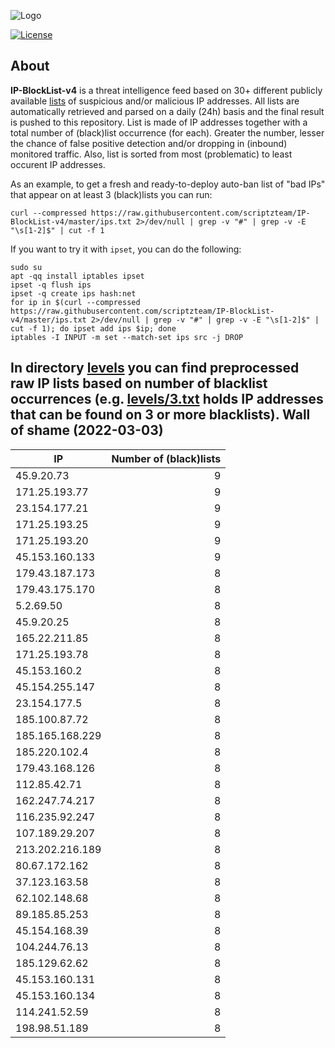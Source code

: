 ![Logo](https://i.imgur.com/PyKLAe7.png)

[![License](https://img.shields.io/badge/license-The_Unlicense-red.svg)](https://unlicense.org/)

About
----

**IP-BlockList-v4** is a threat intelligence feed based on 30+ different publicly available [lists](https://github.com/stamparm/maltrail) of suspicious and/or malicious IP addresses. All lists are automatically retrieved and parsed on a daily (24h) basis and the final result is pushed to this repository. List is made of IP addresses together with a total number of (black)list occurrence (for each). Greater the number, lesser the chance of false positive detection and/or dropping in (inbound) monitored traffic. Also, list is sorted from most (problematic) to least occurent IP addresses.

As an example, to get a fresh and ready-to-deploy auto-ban list of "bad IPs" that appear on at least 3 (black)lists you can run:

```
curl --compressed https://raw.githubusercontent.com/scriptzteam/IP-BlockList-v4/master/ips.txt 2>/dev/null | grep -v "#" | grep -v -E "\s[1-2]$" | cut -f 1
```

If you want to try it with `ipset`, you can do the following:

```
sudo su
apt -qq install iptables ipset
ipset -q flush ips
ipset -q create ips hash:net
for ip in $(curl --compressed https://raw.githubusercontent.com/scriptzteam/IP-BlockList-v4/master/ips.txt 2>/dev/null | grep -v "#" | grep -v -E "\s[1-2]$" | cut -f 1); do ipset add ips $ip; done
iptables -I INPUT -m set --match-set ips src -j DROP
```

In directory [levels](levels) you can find preprocessed raw IP lists based on number of blacklist occurrences (e.g. [levels/3.txt](levels/3.txt) holds IP addresses that can be found on 3 or more blacklists).
Wall of shame (2022-03-03)
----

|IP|Number of (black)lists|
|---|--:|
45.9.20.73|9
171.25.193.77|9
23.154.177.21|9
171.25.193.25|9
171.25.193.20|9
45.153.160.133|9
179.43.187.173|8
179.43.175.170|8
5.2.69.50|8
45.9.20.25|8
165.22.211.85|8
171.25.193.78|8
45.153.160.2|8
45.154.255.147|8
23.154.177.5|8
185.100.87.72|8
185.165.168.229|8
185.220.102.4|8
179.43.168.126|8
112.85.42.71|8
162.247.74.217|8
116.235.92.247|8
107.189.29.207|8
213.202.216.189|8
80.67.172.162|8
37.123.163.58|8
62.102.148.68|8
89.185.85.253|8
45.154.168.39|8
104.244.76.13|8
185.129.62.62|8
45.153.160.131|8
45.153.160.134|8
114.241.52.59|8
198.98.51.189|8
